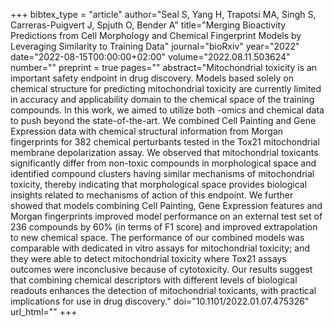 +++
bibtex_type = "article"
author="Seal S, Yang H, Trapotsi MA, Singh S, Carreras-Puigvert J, Spjuth O, Bender A"
title="Merging Bioactivity Predictions from Cell Morphology and Chemical Fingerprint Models by Leveraging Similarity to Training Data"
journal="bioRxiv"
year="2022"
date="2022-08-15T00:00:00+02:00"
volume="2022.08.11.503624"
number=""
preprint = true
pages=""
abstract="Mitochondrial toxicity is an important safety endpoint in drug discovery. Models based solely on chemical structure for predicting mitochondrial toxicity are currently limited in accuracy and applicability domain to the chemical space of the training compounds. In this work, we aimed to utilize both -omics and chemical data to push beyond the state-of-the-art. We combined Cell Painting and Gene Expression data with chemical structural information from Morgan fingerprints for 382 chemical perturbants tested in the Tox21 mitochondrial membrane depolarization assay. We observed that mitochondrial toxicants significantly differ from non-toxic compounds in morphological space and identified compound clusters having similar mechanisms of mitochondrial toxicity, thereby indicating that morphological space provides biological insights related to mechanisms of action of this endpoint. We further showed that models combining Cell Painting, Gene Expression features and Morgan fingerprints improved model performance on an external test set of 236 compounds by 60% (in terms of F1 score) and improved extrapolation to new chemical space. The performance of our combined models was comparable with dedicated in vitro assays for mitochondrial toxicity; and they were able to detect mitochondrial toxicity where Tox21 assays outcomes were inconclusive because of cytotoxicity. Our results suggest that combining chemical descriptors with different levels of biological readouts enhances the detection of mitochondrial toxicants, with practical implications for use in drug discovery."
doi="10.1101/2022.01.07.475326"
url_html=""
+++
